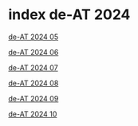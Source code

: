# index de-AT 2024

<a href="./05">de-AT 2024 05</a>

<a href="./06">de-AT 2024 06</a>

<a href="./07">de-AT 2024 07</a>

<a href="./08">de-AT 2024 08</a>

<a href="./09">de-AT 2024 09</a>

<a href="./10">de-AT 2024 10</a>
